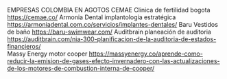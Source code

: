 EMPRESAS COLOMBIA EN AGOTOS
CEMAE
Clinica de fertilidad bogota
https://cemae.co/ 
Armonia Dental
implantologia estratégica
https://armoniadental.com.co/servicios/implantes-dentales/ 
Baru
Vestidos de baño 
https://baru-swimwear.com/ 
Auditbrain
planeación de auditoria
https://auditbrain.com/nia-300-planificacion-de-la-auditoria-de-estados-financieros/	
Massy Energy
motor cooper
https://massyenergy.co/aprende-como-reducir-la-emision-de-gases-efecto-invernadero-con-las-actualizaciones-de-los-motores-de-combustion-interna-de-cooper/	
